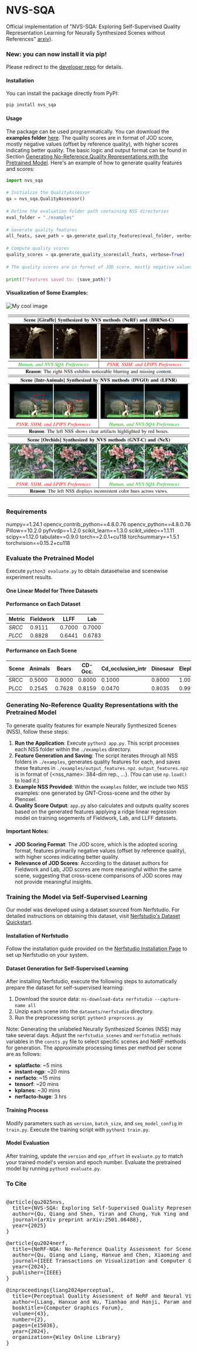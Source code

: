 # NVS-SQA

Official implementation of "NVS-SQA: Exploring Self-Supervised Quality Representation Learning for Neurally Synthesized Scenes without References" [arxiv](https://arxiv.org/abs/2501.06488)).


### New: you can now install it via pip!

Please redirect to the [developer repo](https://github.com/VincentQQu/nvs_sqa) for details.

#### Installation

You can install the package directly from PyPI:

```bash
pip install nvs_sqa
```

#### Usage

The package can be used programmatically. You can download the **examples folder** [here](https://github.com/VincentQQu/NVS-SQA/tree/main/examples). The quality scores are in format of JOD score, mostly negative values (offset by reference quality), with higher scores indicating better quality. The basic logic and output format can be found in Section [Generating No-Reference Quality Representations with the Pretrained Model](#generating-no-reference-quality-representations-with-the-pretrained-model). Here's an example of how to generate quality features and scores:

```python
import nvs_sqa

# Initialize the QualityAssessor
qa = nvs_sqa.QualityAssessor()

# Define the evaluation folder path containing NSS directories
eval_folder = "./examples"

# Generate quality features
all_feats, save_path = qa.generate_quality_features(eval_folder, verbose=True)

# Compute quality scores
quality_scores = qa.generate_quality_scores(all_feats, verbose=True)

# The quality scores are in format of JOD score, mostly negative values (offset by reference quality), with higher scores indicating better quality.

print(f"Features saved to: {save_path}")
```







#### Visualization of Some Examples:

![My cool image](assets/treaser1.png)

![My cool image](assets/examples.PNG)

### Requirements

numpy==1.24.1
opencv_contrib_python==4.8.0.76
opencv_python==4.8.0.76
Pillow==10.2.0
pyfvvdp==1.2.0
scikit_learn==1.3.0
scikit_video==1.1.11
scipy==1.12.0
tabulate==0.9.0
torch==2.0.1+cu118
torchsummary==1.5.1
torchvision==0.15.2+cu118

### Evaluate the Pretrained Model

Execute `python3 evaluate.py` to obtain datasetwise and scenewise experiment results.

#### One Linear Model for Three Datasets

#### Performance on Each Dataset

| Metric   | Fieldwork | LLFF   | Lab    |
| -------- | --------- | ------ | ------ |
| *SRCC* | 0.9111    | 0.7000 | 0.7000 |
| *PLCC* | 0.8828    | 0.6441 | 0.6783 |

#### Performance on Each Scene

| Scene | Animals | Bears  | CD-Occ. | Cd_occlusion_intr | Dinosaur | Elephant | Fern    | Flower | Fortress | Giraffe | Glass  | Glossy_animals_extr | Horns  | Leaves | Leopards | Metal  | Naiad-Sta. | Orchids | Puccini_statue | Room   | Toys   | Trex   | Vespa  | Whale  |
| ----- | ------- | ------ | ------- | ----------------- | -------- | -------- | ------- | ------ | -------- | ------- | ------ | ------------------- | ------ | ------ | -------- | ------ | ---------- | ------- | -------------- | ------ | ------ | ------ | ------ | ------ |
| SRCC  | 0.5000  | 0.9000 | 0.8000  | 0.1000            | 0.8000   | 1.0000   | 0.0000  | 0.9000 | 0.7000   | 0.9000  | 0.9000 | 0.9000              | 0.9000 | 0.7000 | 0.9000   | 0.8000 | 0.9000     | 0.8000  | 0.8000         | 0.7000 | 0.9000 | 0.9000 | 1.0000 | 1.0000 |
| PLCC  | 0.2545  | 0.7628 | 0.8159  | 0.0470            | 0.8035   | 0.9944   | -0.3679 | 0.7713 | 0.6554   | 0.9361  | 0.9735 | 0.9432              | 0.7288 | 0.8445 | 0.9395   | 0.7438 | 0.8370     | 0.9498  | 0.7087         | 0.7369 | 0.9704 | 0.8341 | 0.9901 | 0.9734 |

### Generating No-Reference Quality Representations with the Pretrained Model

To generate quality features for example Neurally Synthesized Scenes (NSS), follow these steps:

1. **Run the Application**: Execute `python3 app.py`. This script processes each NSS folder within the `./examples` directory.
2. **Feature Generation and Saving**: The script iterates through all NSS folders in `./examples`, generates quality features for each, and saves these features in `./examples/output_features.npz`. `output_features.npz` is in format of {<nss_name>: 384-dim rep., ...}. (You can use `np.load()` to load it.)
3. **Example NSS Provided**: Within the `examples` folder, we include two NSS examples: one generated by GNT-Cross-scene and the other by Plenoxel.
4. **Quality Score Output**: `app.py` also calculates and outputs quality scores based on the generated features applying a ridge linear regression model on training segements of Fieldwork, Lab, and LLFF datasets.

#### Important Notes:

- **JOD Scoring Format**: The JOD score, which is the adopted scoring format, features primarily negative values (offset by reference quality), with higher scores indicating better quality.
- **Relevance of JOD Scores**: According to the dataset authors for Fieldwork and Lab, JOD scores are more meaningful within the same scene, suggesting that cross-scene comparisons of JOD scores may not provide meaningful insights.

### Training the Model via Self-Supervised Learning

Our model was developed using a dataset sourced from Nerfstudio. For detailed instructions on obtaining this dataset, visit [Nerfstudio&#39;s Dataset Quickstart](https://docs.nerf.studio/quickstart/existing_dataset.html).

#### Installation of Nerfstudio

Follow the installation guide provided on the [Nerfstudio Installation Page](https://docs.nerf.studio/quickstart/installation.html) to set up Nerfstudio on your system.

#### Dataset Generation for Self-Supervised Learning

After installing Nerfstudio, execute the following steps to automatically prepare the dataset for self-supervised learning:

1. Download the source data: `ns-download-data nerfstudio --capture-name all`
2. Unzip each scene into the `datasets/nerfstudio` directory.
3. Run the preprocessing script: `python3 preprocess.py`

Note: Generating the unlabeled Neurally Synthesized Scenes (NSS) may take several days. Adjust the `nerfstudio_scenes` and `nerfstudio_methods` variables in the `consts.py` file to select specific scenes and NeRF methods for generation. The approximate processing times per method per scene are as follows:

- **splatfacto**: ~5 mins
- **instant-ngp**: ~20 mins
- **nerfacto**: ~15 mins
- **tensorf**: ~20 mins
- **kplanes**: ~30 mins
- **nerfacto-huge**: 3 hrs

#### Training Process

Modify parameters such as `version`, `batch_size`, and `seq_model_config` in `train.py`. Execute the training script with `python3 train.py`.

#### Model Evaluation

After training, update the `version` and `epo_offset` in `evaluate.py` to match your trained model's version and epoch number. Evaluate the pretrained model by running `python3 evaluate.py`.


### To Cite
<pre>

@article{qu2025nvs,
  title={NVS-SQA: Exploring Self-Supervised Quality Representation Learning for Neurally Synthesized Scenes without References},
  author={Qu, Qiang and Shen, Yiran and Chung, Yuk Ying and Cai, Weidong and Chen, Xiaoming and Liu, Tongliang},
  journal={arXiv preprint arXiv:2501.06488},
  year={2025}
}

@article{qu2024nerf,
  title={NeRF-NQA: No-Reference Quality Assessment for Scenes Generated by NeRF and Neural View Synthesis Methods},
  author={Qu, Qiang and Liang, Hanxue and Chen, Xiaoming and Chung, Yuk Ying and Shen, Yiran},
  journal={IEEE Transactions on Visualization and Computer Graphics},
  year={2024},
  publisher={IEEE}
}

@inproceedings{liang2024perceptual,
  title={Perceptual Quality Assessment of NeRF and Neural View Synthesis Methods for Front-Facing Views},
  author={Liang, Hanxue and Wu, Tianhao and Hanji, Param and Banterle, Francesco and Gao, Hongyun and Mantiuk, Rafal and {\"O}ztireli, Cengiz},
  booktitle={Computer Graphics Forum},
  volume={43},
  number={2},
  pages={e15036},
  year={2024},
  organization={Wiley Online Library}
}
</pre>

